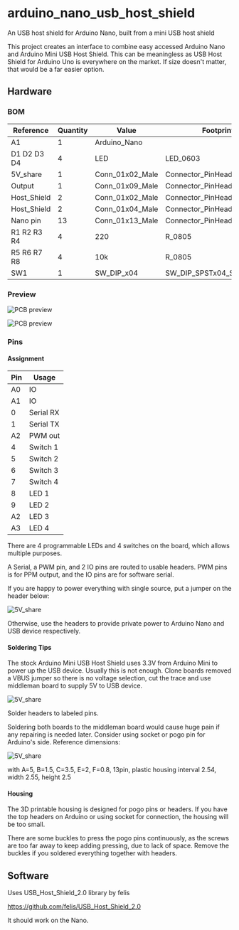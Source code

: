 # arduino_nano_usb_host_shield
An USB host shield for Arduino Nano, built from a mini USB host shield



This project creates an interface to combine easy accessed Arduino Nano and Arduino Mini USB Host Shield. This can be meaningless as USB Host Shield for Arduino Uno is everywhere on the market. If size doesn't matter, that would be a far easier option.



## Hardware

### BOM

| Reference   | Quantity | Value           | Footprint                  |
| ----------- | -------- | --------------- | -------------------------- | 
| A1          | 1        | Arduino_Nano    |                            |
| D1 D2 D3 D4 | 4        | LED             | LED_0603                   |
| 5V_share    | 1        | Conn_01x02_Male | Connector_PinHeader_2.54mm |
| Output      | 1        | Conn_01x09_Male | Connector_PinHeader_2.54mm |
| Host_Shield | 2        | Conn_01x02_Male | Connector_PinHeader_2.54mm |
| Host_Shield | 2        | Conn_01x04_Male | Connector_PinHeader_2.54mm |
| Nano pin    | 13       | Conn_01x13_Male | Connector_PinHeader_2.54mm |
| R1 R2 R3 R4 | 4        | 220             | R_0805                     |
| R5 R6 R7 R8 | 4        | 10k             | R_0805                     |
| SW1         | 1        | SW_DIP_x04      | SW_DIP_SPSTx04_Slide       |


### Preview

![PCB preview](./board/preview_top.jpg)

![PCB preview](./board/preview_bot.jpg)



### Pins

#### Assignment

| Pin  | Usage     |
| ---- | --------- |
| A0   | IO        |
| A1   | IO        |
| 0	   | Serial RX |
| 1    | Serial TX |
| A2   | PWM out   |
| 4    | Switch 1  |
| 5    | Switch 2  |
| 6    | Switch 3  |
| 7    | Switch 4  |
| 8    | LED 1     |
| 9    | LED 2     |
| A2   | LED 3     |
| A3   | LED 4     |



There are 4 programmable LEDs and 4 switches on the board, which allows multiple purposes.

A Serial, a PWM pin, and 2 IO pins are routed to usable headers. PWM pins is for PPM output, and the IO pins are for software serial.



If you are happy to power everything with single source, put a jumper on the header below:

![5V_share](./board/5V_share.jpg)



Otherwise, use the headers to provide private power to Arduino Nano and USB device respectively.



#### Soldering Tips

The stock Arduino Mini USB Host Shield uses 3.3V from Arduino Mini to power up the USB device. Usually this is not enough. Clone boards removed a VBUS jumper so there is no voltage selection, cut the trace and use middleman board to supply 5V to USB device.

![5V_share](./board/shield_soldering.jpg)

Solder headers to labeled pins.



Soldering both boards to the middleman board would cause huge pain if any repairing is needed later. Consider using socket or pogo pin for Arduino's side. Reference dimensions:

![5V_share](./board/pogo.jpg)

with A=5, B=1.5, C=3.5, E=2, F=0.8, 13pin, plastic housing interval 2.54, width 2.55, height 2.5



#### Housing

The 3D printable housing is designed for pogo pins or headers. If you have the top headers on Arduino or using socket for connection, the housing will be too small.

There are some buckles to press the pogo pins continuously, as the screws are too far away to keep adding pressing, due to lack of space. Remove the buckles if you soldered everything together with headers.



## Software

Uses USB_Host_Shield_2.0 library by felis

https://github.com/felis/USB_Host_Shield_2.0

It should work on the Nano.
